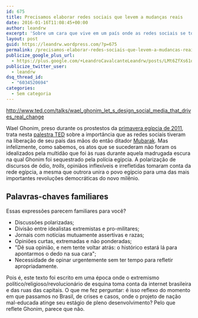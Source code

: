 ```yaml
---
id: 675
title: Precisamos elaborar redes sociais que levem a mudanças reais
date: 2016-01-16T11:08:45+00:00
author: leandrw
excerpt: 'Sobre um cara que vive em um país onde as redes sociais se tornaram tóxicas por conta de discussões razas '
layout: post
guid: https://leandrw.wordpress.com/?p=675
permalink: /precisamos-elaborar-redes-sociais-que-levem-a-mudancas-reais/
publicize_google_plus_url:
  - https://plus.google.com/+LeandroCavalcanteLeandrw/posts/LMt6ZfXs61q
publicize_twitter_user:
  - leandrw
dsq_thread_id:
  - "6034520694"
categories:
  - Sem categoria
---
```

http://www.ted.com/talks/wael_ghonim_let_s_design_social_media_that_drives_real_change

Wael Ghonim, preso durante os prostestos da <a href="http://www.wikiwand.com/pt/Revolu%C3%A7%C3%A3o_no_Egito_em_2011" target="_blank" rel="noopener">primavera egípcia de 2011</a>, trata nesta <a href="http://www.ted.com/talks/wael_ghonim_let_s_design_social_media_that_drives_real_change" target="_blank" rel="noopener">palestra TED</a> sobre a importância que as redes sociais tiveram na liberação de seu país das mãos do então ditador <a href="http://www.wikiwand.com/pt/Hosni_Mubarak" target="_blank" rel="noopener">Mubarak</a>. Mas infelizmente, como sabemos, os atos que se sucederam não foram os idealizados pela multidão que foi às ruas durante aquela madrugada escura na qual Ghonim foi sequestrado pela polícia egípcia. A polarização de discursos de ódio, <em>trolls</em>, opiniãos inflexíveis e irrefletidas tomaram conta da rede egípcia, a mesma que outrora unira o povo egípcio para uma das mais importantes revoluções democráticas do novo milênio.
<h2>Palavras-chaves familiares</h2>
Essas expressões parecem familiares para você?
<ul>
	<li>Discussões polarizadas;</li>
	<li>Divisão entre idealistas extremistas e pro-militares;</li>
	<li>Jornais com notícias mutuamente assertivas e razas;</li>
	<li>Opiniões curtas, extremadas e não ponderadas;</li>
	<li>"Dê sua opinião, e nem tente voltar atrás: o histórico estará lá para apontarmos o dedo na sua cara";</li>
	<li>Necessidade de opinar urgentemente sem ter tempo para refletir apropriadamente.</li>
</ul>
Pois é, este texto foi escrito em uma época onde o extremismo político/religioso/revolucionário de esquina toma conta da internet brasileira e das ruas das capitais. O que me fez perguntar: é isso reflexo do momento em que passamos no Brasil, de crises e casos, onde o projeto de nação mal-educada atinge seu estágio de pleno desenvolvimento? Pelo que reflete Ghonim, parece que não.